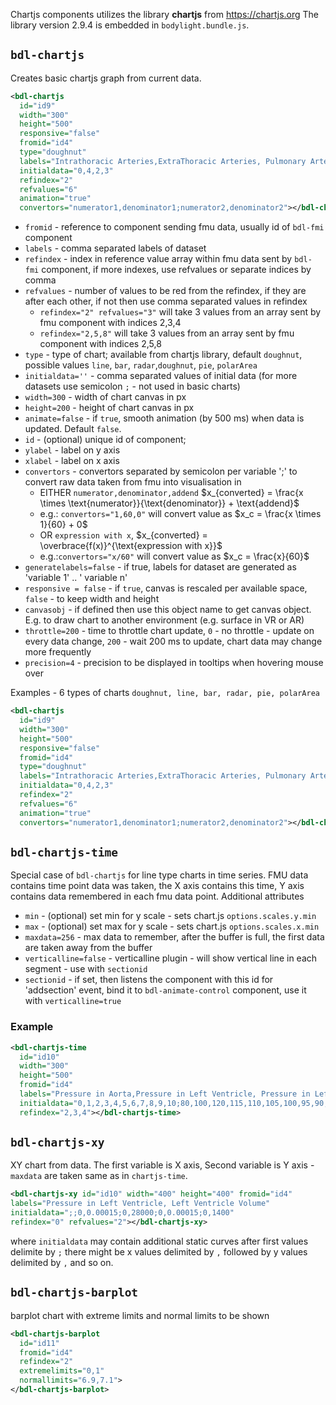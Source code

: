 Chartjs components utilizes the library **chartjs** from https://chartjs.org 
The library version 2.9.4 is embedded in `bodylight.bundle.js`.

## `bdl-chartjs`  

Creates basic chartjs graph from current data. 

```xml
<bdl-chartjs 
  id="id9" 
  width="300" 
  height="500"
  responsive="false"  
  fromid="id4" 
  type="doughnut" 
  labels="Intrathoracic Arteries,ExtraThoracic Arteries, Pulmonary Arteries, Intrathoracic Veins, Extrathoracic veins, Pulmonary Veins"
  initialdata="0,4,2,3" 
  refindex="2" 
  refvalues="6"
  animation="true"
  convertors="numerator1,denominator1;numerator2,denominator2"></bdl-chartjs>
``` 
* `fromid` - reference to component sending fmu data, usually id of `bdl-fmi` component
* `labels` - comma separated labels of dataset
* `refindex` - index in reference value array within fmu data sent by `bdl-fmi` component, if more  indexes, use refvalues or separate indices by comma
* `refvalues` - number of values to be red from the refindex, if they are after each other, if not then use comma separated values in refindex
  * `refindex="2" refvalues="3"` will take 3 values from an array sent by fmu component with indices 2,3,4
  * `refindex="2,5,8"` will take 3 values from an array sent by fmu component with indices 2,5,8
* `type` - type of chart; available from chartjs library, default `doughnut`, possible values `line`, `bar`, `radar`,`doughnut`, `pie`, `polarArea`
* `initialdata=''` - comma separated values of initial data (for more datasets use semicolon `;` - not used in basic charts)
* `width=300`  - width of chart canvas in px
* `height=200` - height of chart canvas in px
* `animate=false` - if `true`, smooth animation (by 500 ms) when data is updated. Default `false`.
* `id` - (optional) unique id of component;
* `ylabel` - label on y axis
* `xlabel` - label on x axis
* `convertors` - convertors separated by semicolon per variable ';' to convert raw data taken from fmu into visualisation in 
  * EITHER `numerator,denominator,addend` $x_{converted} = \frac{x \times \text{numerator}}{\text{denominator}} + \text{addend}$
  * e.g.: `convertors="1,60,0"` will convert value as $x_c = \frac{x \times 1}{60} + 0$
  * OR `expression with x`, $x_{converted} = \overbrace{f(x)}^{\text{expression with x}}$
  * e.g.:`convertors="x/60"` will convert value as $x_c = \frac{x}{60}$
* `generatelabels=false` - if true, labels for dataset are generated as 'variable 1' .. ' variable n'
* `responsive = false` - if `true`, canvas is rescaled per available space, `false` - to keep width and height
* `canvasobj` - if defined then use this object name to get canvas object. E.g. to draw chart to another environment (e.g. surface in VR or AR)
* `throttle=200` - time to throttle chart update, `0` - no throttle - update on every data change, `200` - wait 200 ms to update, chart data may change more frequently  
* `precision=4` - precision to be displayed in tooltips when hovering mouse over


Examples - 6 types of charts `doughnut, line, bar, radar, pie, polarArea`

```xml
<bdl-chartjs 
  id="id9" 
  width="300" 
  height="500"
  responsive="false"  
  fromid="id4" 
  type="doughnut" 
  labels="Intrathoracic Arteries,ExtraThoracic Arteries, Pulmonary Arteries, Intrathoracic Veins, Extrathoracic veins, Pulmonary Veins"
  initialdata="0,4,2,3" 
  refindex="2" 
  refvalues="6"
  animation="true"
  convertors="numerator1,denominator1;numerator2,denominator2"></bdl-chartjs>
```
<div class="w3-row">
<div class="w3-quarter">
<bdl-chartjs
id="id9"
width="300"
height="500"
responsive="false"  
fromid="id4"
type="doughnut"
labels="Intrathoracic Arteries,ExtraThoracic Arteries, Pulmonary Arteries, Intrathoracic Veins, Extrathoracic veins, Pulmonary Veins"
initialdata="0,4,2,3"
refindex="2"
refvalues="6"
animation="true"
convertors="numerator1,denominator1;numerator2,denominator2"></bdl-chartjs>
</div><div class="w3-quarter">

<bdl-chartjs
id="id9"
width="300"
height="500"
responsive="false"  
fromid="id4"
type="line"
labels="Intrathoracic Arteries,ExtraThoracic Arteries, Pulmonary Arteries, Intrathoracic Veins, Extrathoracic veins, Pulmonary Veins"
initialdata="0,4,2,3"
refindex="2"
refvalues="6"
animation="true"
convertors="numerator1,denominator1;numerator2,denominator2"></bdl-chartjs>
</div><div class="w3-quarter">
<bdl-chartjs
id="id9"
width="300"
height="500"
responsive="false"  
fromid="id4"
type="bar"
labels="Intrathoracic Arteries,ExtraThoracic Arteries, Pulmonary Arteries, Intrathoracic Veins, Extrathoracic veins, Pulmonary Veins"
initialdata="0,4,2,3"
refindex="2"
refvalues="6"
animation="true"
convertors="numerator1,denominator1;numerator2,denominator2"></bdl-chartjs>  
</div><div class="w3-quarter">
<bdl-chartjs
id="id9"
width="300"
height="500"
responsive="false"  
fromid="id4"
type="radar"
labels="Intrathoracic Arteries,ExtraThoracic Arteries, Pulmonary Arteries, Intrathoracic Veins, Extrathoracic veins, Pulmonary Veins"
initialdata="0,4,2,3"
refindex="2"
refvalues="6"
animation="true"
convertors="numerator1,denominator1;numerator2,denominator2"></bdl-chartjs>
</div><div class="w3-quarter">
<bdl-chartjs
id="id9"
width="300"
height="500"
responsive="false"  
fromid="id4"
type="pie"
labels="Intrathoracic Arteries,ExtraThoracic Arteries, Pulmonary Arteries, Intrathoracic Veins, Extrathoracic veins, Pulmonary Veins"
initialdata="0,4,2,3"
refindex="2"
refvalues="6"
animation="true"
convertors="numerator1,denominator1;numerator2,denominator2"></bdl-chartjs>
</div><div class="w3-quarter">
<bdl-chartjs
id="id9"
width="300"
height="500"
responsive="false"  
fromid="id4"
type="polarArea"
labels="Intrathoracic Arteries,ExtraThoracic Arteries, Pulmonary Arteries, Intrathoracic Veins, Extrathoracic veins, Pulmonary Veins"
initialdata="0,4,2,3"
refindex="2"
refvalues="6"
animation="true"
convertors="numerator1,denominator1;numerator2,denominator2"></bdl-chartjs>
</div>
</div>

## `bdl-chartjs-time`
Special case of `bdl-chartjs` for line type charts in time series. FMU data contains time point data was taken, the X axis contains this time, Y axis contains data remembered in each fmu data point. Additional attributes
* `min` - (optional) set min for y scale - sets chart.js `options.scales.y.min`
* `max` - (optional) set max for y scale - sets chart.js `options.scales.x.min`
* `maxdata=256` - max data to remember, after the buffer is full, the first data are taken away from the buffer 
* `verticalline=false` - verticalline plugin - will show vertical line in each segment - use with `sectionid`
* `sectionid` - if set, then listens the component with this id for 'addsection' event, bind it to `bdl-animate-control` component, use it with `verticalline=true`
 
### Example
```xml
<bdl-chartjs-time  
  id="id10" 
  width="300" 
  height="500" 
  fromid="id4" 
  labels="Pressure in Aorta,Pressure in Left Ventricle, Pressure in Left Atria"
  initialdata="0,1,2,3,4,5,6,7,8,9,10;80,100,120,115,110,105,100,95,90,85;20,25,30,28,26,24,22,20,18,16;20,100,120,115,110,27,25,23,21,19,17" 
  refindex="2,3,4"></bdl-chartjs-time>
```

<bdl-chartjs-time  
  id="id10" 
  width="300" 
  height="500" 
  fromid="id4" 
  labels="Pressure in Aorta,Pressure in Left Ventricle, Pressure in Left Atria"
  initialdata="0,1,2,3,4,5,6,7,8,9,10;80,100,120,115,110,105,100,95,90,85;20,25,30,28,26,24,22,20,18,16;20,100,120,115,110,27,25,23,21,19,17" 
  refindex="2,3,4"></bdl-chartjs-time>


## `bdl-chartjs-xy`

XY chart from data. The first variable is X axis, Second variable is Y axis - `maxdata` are taken same as in `chartjs-time`.


```xml
<bdl-chartjs-xy id="id10" width="400" height="400" fromid="id4" 
labels="Pressure in Left Ventricle, Left Ventricle Volume" 
initialdata=";;0,0.00015;0,28000;0,0.00015;0,1400" 
refindex="0" refvalues="2"></bdl-chartjs-xy>
``` 

where `initialdata` may contain additional static curves after first values 
delimite by `;` there might be x values delimited by `,` followed by y values delimited by `,`
and so on. 

## `bdl-chartjs-barplot`

barplot chart with extreme limits and normal limits to be shown
```xml
<bdl-chartjs-barplot
  id="id11"
  fromid="id4"
  refindex="2"
  extremelimits="0,1"
  normallimits="6.9,7.1">
</bdl-chartjs-barplot>
```
<bdl-chartjs-barplot
  id="id11"
  fromid="id4"
  refindex="2"
  extremelimits="4,8"
  normallimits="6.9,7.1"
  initialdata="7">
</bdl-chartjs-barplot>

